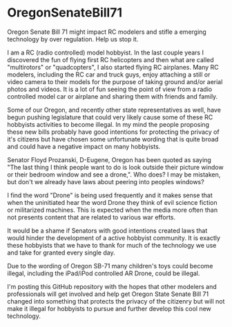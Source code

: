 OregonSenateBill71
==================

Oregon Senate Bill 71 might impact RC modelers and stifle a emerging technology by over regulation.  Help us stop it.

I am a RC (radio controlled) model hobbyist.  In the last couple years I discovered the fun of flying first RC helicopters and then what are called "multirotors" or "quadcopters", I also started flying RC airplanes.
Many RC modelers, including the RC car and truck guys, enjoy attaching a still or video camera to their models for the purpose of taking ground and/or aerial photos and videos.  It is a lot of fun seeing the point of view from a radio controlled model car or airplane and sharing them with friends and family.

Some of our Oregon, and recently other state representatives as well, have begun pushing legislature that could very likely cause some of these RC hobbyists activities to become illegal.  In my mind the people proposing these new bills probably have good intentions for protecting the privacy of it's citizens but have chosen some unfortunate wording that is quite broad and could have a negative impact on many hobbyists.

Senator Floyd Prozanski, D-Eugene, Oregon has been quoted as saying "The last thing I think people want to do is look outside their picture window or their bedroom window and see a drone,".  Who does?  I may be mistaken, but don't we already have laws about peering into peoples windows?

I find the word "Drone" is being used frequently and it makes sense that when the uninitiated hear the word Drone they think of evil science fiction or militarized machines.  This is expected when the media more often than not presents content that are related to various war efforts.

It would be a shame if Senators with good intentions created laws that would hinder the development of a active hobbyist community.  It is exactly these hobbyists that we have to thank for much of the technology we use and take for granted every single day.

Due to the wording of Oregon SB-71 many children's toys could become illegal, including the iPad/iPod controlled AR Drone, could be illegal.

I'm posting this GitHub repository with the hopes that other modelers and professionals will get involved and help get Oregon State Senate Bill 71 changed into something that protects the privacy of the citizenry but will not make it illegal for hobbyists to pursue and further develop this cool new technology. 
